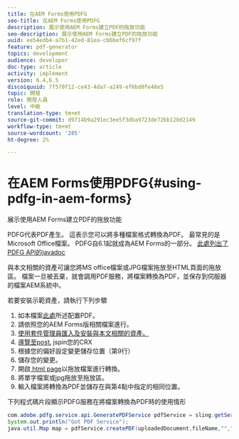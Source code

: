 ```yaml
---
title: 在AEM Forms使用PDFG
seo-title: 在AEM Forms使用PDFG
description: 展示使用AEM Forms建立PDF的拖放功能
seo-description: 展示使用AEM Forms建立PDF的拖放功能
uuid: ee54edb4-a7b1-42ed-81ea-cb6bef6cf97f
feature: pdf-generator
topics: development
audience: developer
doc-type: article
activity: implement
version: 6.4,6.5
discoiquuid: 7f570f12-ce43-4da7-a249-ef6bd0fe48e5
topic: 開發
role: 開發人員
level: 中級
translation-type: tm+mt
source-git-commit: d9714b9a291ec3ee5f3dba9723de72bb120d2149
workflow-type: tm+mt
source-wordcount: '285'
ht-degree: 2%

---
```



# 在AEM Forms使用PDFG{#using-pdfg-in-aem-forms}

展示使用AEM Forms建立PDF的拖放功能

PDFG代表PDF產生。 這表示您可以將多種檔案格式轉換為PDF。 最常見的是Microsoft Office檔案。 PDFG自6.1起就成為AEM Forms的一部分。
[此處列出了PDFG API的javadoc](https://helpx.adobe.com/experience-manager/6-3/forms/using/aem-document-services-programmatically.html#PDFGeneratorService)

與本文相關的資產可讓您將MS office檔案或JPG檔案拖放至HTML頁面的拖放區。 檔案一旦被丟棄，就會調用PDF服務，將檔案轉換為PDF，並保存到伺服器的檔案AEM系統中。

若要安裝示範資產，請執行下列步驟

1. 如本檔案[此處](https://helpx.adobe.com/tw/experience-manager/6-4/forms/using/install-configure-pdf-generator.html)所述配置PDF。
1. 請依照您的AEM Forms版相關檔案進行。
1. [使用套件管理員匯入及安裝與本文相關的資產。](assets/createpdfgdemov2.zip)
1. [導覽至post.](http://localhost:4502/apps/AemFormsSamples/components/createPDF/POST.jsp) jspin您的CRX
1. 根據您的偏好設定變更儲存位置（第9行）
1. 儲存您的變更。
1. 開啟[ html page](http://localhost:4502/content/DocumentServices/CreatePDFG.html)以拖放檔案進行轉換。
1. 將單字檔案或jpg拖放至拖放區。
1. 輸入檔案將轉換為PDF並儲存在與第4點中指定的相同位置。

下列程式碼片段顯示PDFG服務在將檔案轉換為PDF時的使用情形

```java
com.adobe.pdfg.service.api.GeneratePDFService pdfService = sling.getService(com.adobe.pdfg.service.api.GeneratePDFService.class);
System.out.println("Got PDF Service");
java.util.Map map = pdfService.createPDF(uploadedDocument,fileName,"","Standard","No Security", null, null);
```

